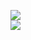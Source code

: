 [![](https://img.shields.io/badge/Made%20With-Github%20Spray-lightgrey.svg?style=for-the-badge&logo=github)](https://github.com/Annihil/github-spray#19962)  
[![](https://i.imgur.com/2DrTn0Z.gif)](https://github.com/Annihil/github-spray)